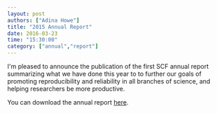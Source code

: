 ```yaml
---
layout: post
authors: ["Adina Howe"]
title: "2015 Annual Report"
date: 2016-03-23
time: "15:30:00"
category: ["annual","report"]
---
```


I'm pleased to announce the publication of the first SCF annual report summarizing what we have done this year to to further our goals of promoting reproducibility and reliability in all branches of science, and helping researchers be more productive. 

You can download the annual report [here](https://github.com/adina/website/blob/gh-pages/files/2016/03/2015_annual_report.pdf).

